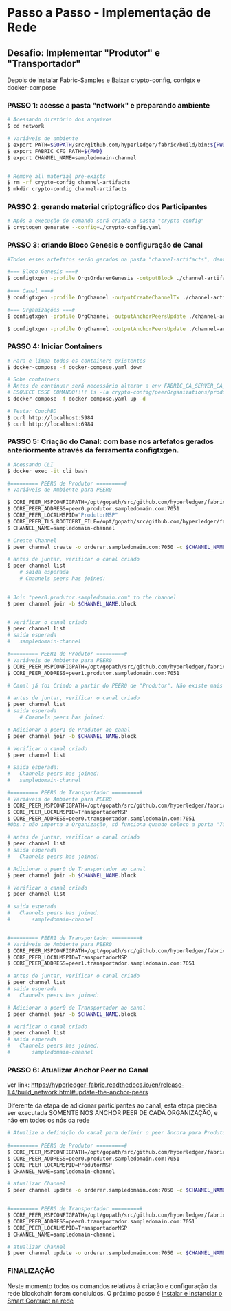 # Passo a Passo - Implementação de Rede

## Desafio: Implementar "Produtor" e "Transportador"


Depois de instalar Fabric-Samples e Baixar crypto-config, confgtx e docker-compose

### PASSO 1: acesse a pasta "network" e preparando ambiente
~~~sh
# Acessando diretório dos arquivos
$ cd network

# Variáveis de ambiente
$ export PATH=$GOPATH/src/github.com/hyperledger/fabric/build/bin:${PWD}/../bin:${PWD}:$PATH
$ export FABRIC_CFG_PATH=${PWD}
$ export CHANNEL_NAME=sampledomain-channel


# Remove all material pre-exists
$ rm -rf crypto-config channel-artifacts
$ mkdir crypto-config channel-artifacts
~~~

### PASSO 2: gerando material criptográfico dos Participantes
~~~sh
# Após a execução do comando será criada a pasta "crypto-config"
$ cryptogen generate --config=./crypto-config.yaml
~~~	

### PASSO 3: criando Bloco Genesis e configuração de Canal
~~~sh
#Todos esses artefatos serão gerados na pasta "channel-artifacts", dentro de "network"

#=== Bloco Genesis ===#
$ configtxgen -profile OrgsOrdererGenesis -outputBlock ./channel-artifacts/genesis.block
	
#=== Canal ===#
$ configtxgen -profile OrgChannel -outputCreateChannelTx ./channel-artifacts/channel.tx -channelID $CHANNEL_NAME

#=== Organizações ===#
$ configtxgen -profile OrgChannel -outputAnchorPeersUpdate ./channel-artifacts/ProdutorMSPanchors.tx -channelID $CHANNEL_NAME -asOrg ProdutorMSP

$ configtxgen -profile OrgChannel -outputAnchorPeersUpdate ./channel-artifacts/TransportadorMSPanchors.tx -channelID $CHANNEL_NAME -asOrg TransportadorMSP
~~~

### PASSO 4: Iniciar Containers
~~~sh
# Para e limpa todos os containers existentes
$ docker-compose -f docker-compose.yaml down

# Sobe containers
# Antes de continuar será necessário alterar a env FABRIC_CA_SERVER_CA_KEYFILE para a ca.produtor.sampledomain.com e para ca.transportador.sampledomain.com  no docker-compose.yaml
# ESQUECE ESSE COMANDO!!!! ls -la crypto-config/peerOrganizations/produtor.sampledomain.com/ca/ | grep _sk
$ docker-compose -f docker-compose.yaml up -d

# Testar CouchBD
$ curl http://localhost:5984
$ curl http://localhost:6984

~~~

### PASSO 5: Criação do Canal: com base nos artefatos gerados anteriormente através da ferramenta configtxgen. 
~~~sh	
# Acessando CLI	
$ docker exec -it cli bash

#========= PEER0 de Produtor =========#
# Variáveis de Ambiente para PEER0

$ CORE_PEER_MSPCONFIGPATH=/opt/gopath/src/github.com/hyperledger/fabric/peer/crypto/peerOrganizations/produtor.sampledomain.com/users/Admin@produtor.sampledomain.com/msp
$ CORE_PEER_ADDRESS=peer0.produtor.sampledomain.com:7051
$ CORE_PEER_LOCALMSPID="ProdutorMSP"
$ CORE_PEER_TLS_ROOTCERT_FILE=/opt/gopath/src/github.com/hyperledger/fabric/peer/crypto/peerOrganizations/produtor.sampledomain.com/peers/peer0.produtor.sampledomain.com/tls/ca.crt
$ CHANNEL_NAME=sampledomain-channel

# Create Channel
$ peer channel create -o orderer.sampledomain.com:7050 -c $CHANNEL_NAME -f ./config/channel.tx

# antes de juntar, verificar o canal criado
$ peer channel list
	# saida esperada
	# Channels peers has joined:

		
# Join "peer0.produtor.sampledomain.com" to the channel
$ peer channel join -b $CHANNEL_NAME.block


# Verificar o canal criado
$ peer channel list
# saida esperada
#	sampledomain-channel

#========= PEER1 de Produtor =========#
# Variáveis de Ambiente para PEER0
$ CORE_PEER_MSPCONFIGPATH=/opt/gopath/src/github.com/hyperledger/fabric/peer/crypto/peerOrganizations/produtor.sampledomain.com/users/Admin@produtor.sampledomain.com/msp
$ CORE_PEER_ADDRESS=peer1.produtor.sampledomain.com:7051

# Canal já foi Criado a partir do PEER0 de "Produtor". Não existe mais necessidade de recriá-lo

# antes de juntar, verificar o canal criado
$ peer channel list
# saida esperada
	# Channels peers has joined:

# Adicionar o peer1 de Produtor ao canal
$ peer channel join -b $CHANNEL_NAME.block

# Verificar o canal criado
$ peer channel list

# Saida esperada:
#	Channels peers has joined:
#	sampledomain-channel

#========= PEER0 de Transportador =========#
# Variáveis de Ambiente para PEER0
$ CORE_PEER_MSPCONFIGPATH=/opt/gopath/src/github.com/hyperledger/fabric/peer/crypto/peerOrganizations/transportador.sampledomain.com/users/Admin@transportador.sampledomain.com/msp
$ CORE_PEER_LOCALMSPID=TransportadorMSP
$ CORE_PEER_ADDRESS=peer0.transportador.sampledomain.com:7051
#Obs.: não importa a Organização, só funciona quando coloco a porta "7051" (por que será? porque foi definido como sendo a PORTA DO CONTAINER)

# antes de juntar, verificar o canal criado
$ peer channel list
# saida esperada
#	Channels peers has joined:

# Adicionar o peer0 de Transportador ao canal
$ peer channel join -b $CHANNEL_NAME.block

# Verificar o canal criado
$ peer channel list

# saida esperada
#	Channels peers has joined:
#		sampledomain-channel


#========= PEER1 de Transportador =========#
# Variáveis de Ambiente para PEER0
$ CORE_PEER_MSPCONFIGPATH=/opt/gopath/src/github.com/hyperledger/fabric/peer/crypto/peerOrganizations/transportador.sampledomain.com/users/Admin@transportador.sampledomain.com/msp
$ CORE_PEER_LOCALMSPID=TransportadorMSP
$ CORE_PEER_ADDRESS=peer1.transportador.sampledomain.com:7051

# antes de juntar, verificar o canal criado
$ peer channel list
# saida esperada
#	Channels peers has joined:

# Adicionar o peer0 de Transportador ao canal
$ peer channel join -b $CHANNEL_NAME.block

# Verificar o canal criado
$ peer channel list
# saida esperada
#	Channels peers has joined:
#		sampledomain-channel

~~~


### PASSO 6: Atualizar Anchor Peer no Canal
 ver link: https://hyperledger-fabric.readthedocs.io/en/release-1.4/build_network.html#update-the-anchor-peers

Diferente da etapa de adicionar participantes ao canal, esta etapa precisa ser executada SOMENTE NOS ANCHOR PEER DE CADA ORGANIZAÇÃO, e não em todos os nós da rede

~~~sh
# Atualize a definição do canal para definir o peer âncora para Produtor como peer0.produtor.sampledomain.com
	
#========= PEER0 de Produtor =========#
$ CORE_PEER_MSPCONFIGPATH=/opt/gopath/src/github.com/hyperledger/fabric/peer/crypto/peerOrganizations/produtor.sampledomain.com/users/Admin\@produtor.sampledomain.com/msp/
$ CORE_PEER_ADDRESS=peer0.produtor.sampledomain.com:7051
$ CORE_PEER_LOCALMSPID=ProdutorMSP
$ CHANNEL_NAME=sampledomain-channel

# atualizar Channel
$ peer channel update -o orderer.sampledomain.com:7050 -c $CHANNEL_NAME -f ./config/${CORE_PEER_LOCALMSPID}anchors.tx


#========= PEER0 de Transportador =========#
$ CORE_PEER_MSPCONFIGPATH=/opt/gopath/src/github.com/hyperledger/fabric/peer/crypto/peerOrganizations/transportador.sampledomain.com/users/Admin\@transportador.sampledomain.com/msp/
$ CORE_PEER_ADDRESS=peer0.transportador.sampledomain.com:7051
$ CORE_PEER_LOCALMSPID=TransportadorMSP
$ CHANNEL_NAME=sampledomain-channel

# atualizar Channel
$ peer channel update -o orderer.sampledomain.com:7050 -c $CHANNEL_NAME -f ./config/${CORE_PEER_LOCALMSPID}anchors.tx

~~~


### FINALIZAÇÃO
Neste momento todos os comandos relativos à criação e configuração da rede blockchain foram concluídos. O próximo passo é <a href="https://github.com/leandromarques1/hyperledger-tcc/blob/teste_comRede_Produtor_Transportador/chaincode/README.md">instalar e instanciar o Smart Contract na rede</a>
